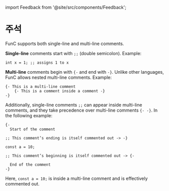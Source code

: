 import Feedback from '@site/src/components/Feedback';

# 주석

FunC supports both single-line and multi-line comments.

**Single-line** comments start with `;;` (double semicolon). Example:

```func
int x = 1; ;; assigns 1 to x
```

**Multi-line** comments begin with `{-` and end with `-}`.
Unlike other languages, FunC allows nested multi-line comments.
Example:

```func
{- This is a multi-line comment
    {- This is a comment inside a comment -}
-}
```

Additionally, single-line comments `;;` can appear inside multi-line comments, and they take precedence over multi-line comments `{- -}`. In the following example:

```func
{-
  Start of the comment

;; This comment’s ending is itself commented out -> -}

const a = 10;

;; This comment’s beginning is itself commented out -> {-

  End of the comment
-}
```

Here, `const a = 10;` is inside a multi-line comment and is effectively commented out. <Feedback />

